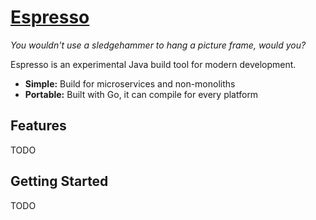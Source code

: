 # [Espresso](https://espresso.kerosenelabs.io)

*You wouldn't use a sledgehammer to hang a picture frame, would you?*

Espresso is an experimental Java build tool for modern development.

* **Simple:** Build for microservices and non-monoliths
* **Portable:** Built with Go, it can compile for every platform

## Features

TODO

## Getting Started

TODO

